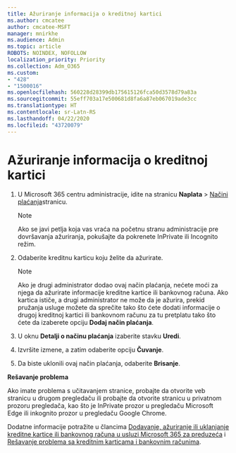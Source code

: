 ```yaml
---
title: Ažuriranje informacija o kreditnoj kartici
ms.author: cmcatee
author: cmcatee-MSFT
manager: mnirkhe
ms.audience: Admin
ms.topic: article
ROBOTS: NOINDEX, NOFOLLOW
localization_priority: Priority
ms.collection: Adm_O365
ms.custom:
- "428"
- "1500016"
ms.openlocfilehash: 560228d28399db175615126fca50d3578d79a83a
ms.sourcegitcommit: 55eff703a17e500681d8fa6a87eb067019ade3cc
ms.translationtype: HT
ms.contentlocale: sr-Latn-RS
ms.lasthandoff: 04/22/2020
ms.locfileid: "43720079"
---
```

# <a name="update-credit-card-information"></a>Ažuriranje informacija o kreditnoj kartici

1. U Microsoft 365 centru administracije, idite na stranicu **Naplata** \> [Načini plaćanja](https://go.microsoft.com/fwlink/p/?linkid=2018806)stranicu.

    > [!NOTE]
    > Ako se javi petlja koja vas vraća na početnu stranu administracije pre dovršavanja ažuriranja, pokušajte da pokrenete InPrivate ili Incognito režim.
  
2. Odaberite kreditnu karticu koju želite da ažurirate.

    > [!NOTE]
    > Ako je drugi administrator dodao ovaj način plaćanja, nećete moći za njega da ažurirate informacije kreditne kartice ili bankovnog računa. Ako kartica ističe, a drugi administrator ne može da je ažurira, prekid pružanja usluge možete da sprečite tako što ćete dodati informacije o drugoj kreditnoj kartici ili bankovnom računu za tu pretplatu tako što ćete da izaberete opciju **Dodaj način plaćanja**.
  
3. U oknu **Detalji o načinu plaćanja** izaberite stavku **Uredi**. 

4. Izvršite izmene, a zatim odaberite opciju **Čuvanje**.

5. Da biste uklonili ovaj način plaćanja, odaberite **Brisanje**.

**Rešavanje problema**

Ako imate problema s učitavanjem stranice, probajte da otvorite veb stranicu u drugom pregledaču ili probajte da otvorite stranicu u privatnom prozoru pregledača, kao što je InPrivate prozor u pregledaču Microsoft Edge ili inkognito prozor u pregledaču Google Chrome. 

Dodatne informacije potražite u člancima [Dodavanje, ažuriranje ili uklanjanje kreditne kartice ili bankovnog računa u usluzi Microsoft 365 za preduzeća](https://docs.microsoft.com/office365/admin/subscriptions-and-billing/add-update-or-remove-credit-card-or-bank-account) i [Rešavanje problema sa kreditnim karticama i bankovnim računima](https://docs.microsoft.com/office365/admin/subscriptions-and-billing/add-update-or-remove-credit-card-or-bank-account#troubleshooting-credit-cards-and-bank-accounts).